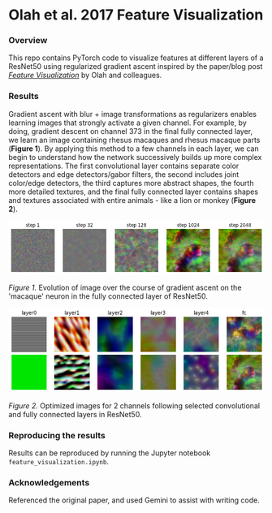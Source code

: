 # Olah et al. 2017 Feature Visualization

### Overview
This repo contains PyTorch code to visualize features at different layers of a ResNet50 using regularized gradient ascent inspired by the paper/blog post [*Feature Visualization*](https://distill.pub/2017/feature-visualization/#enemy-of-feature-vis) by Olah and colleagues. 

### Results
Gradient ascent with blur + image transformations as regularizers enables learning images that strongly activate a given channel. For example, by doing, gradient descent on channel 373  in the final fully connected layer, we learn an image containing rhesus macaques and rhesus macaque parts (**Figure 1**). By applying this method to a few channels in each layer, we can begin to understand how the network successively builds up more complex representations. The first convolutional layer contains separate color detectors and edge detectors/gabor filters, the second includes joint color/edge detectors, the third captures more abstract shapes, the fourth more detailed textures, and the final fully connected layer contains shapes and textures associated with entire animals - like a lion or monkey (**Figure 2**).


<p align="center">
<img src="https://github.com/et22/paper-implementations/blob/main/olah2017_feature_visualization/figures/figure1.png" alt="figure1" width="1000"/>
</p>

*Figure 1.* Evolution of image over the course of gradient ascent on the 'macaque' neuron in the fully connected layer of ResNet50. 

<p align="center">
<img src="https://github.com/et22/paper-implementations/blob/main/olah2017_feature_visualization/figures/figure2.png" alt="figure2" width="1000"/>
</p>

*Figure 2.* Optimized images for 2 channels following selected convolutional and fully connected layers in ResNet50. 

### Reproducing the results 
Results can be reproduced by running the Jupyter notebook `feature_visualization.ipynb`. 

### Acknowledgements
Referenced the original paper, and used Gemini to assist with writing code. 